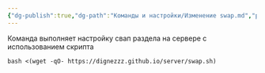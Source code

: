 ```yaml
---
{"dg-publish":true,"dg-path":"Команды и настройки/Изменение swap.md","permalink":"/komandy-i-nastrojki/izmenenie-swap/","updated":"2025-05-13T22:31:38+03:00"}
---
```


Команда выполняет настройку свап раздела на сервере с использованием скрипта
```shell
bash <(wget -qO- https://dignezzz.github.io/server/swap.sh)
```
